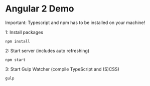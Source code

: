 # Angular 2 Demo

Important: Typescript and npm has to be installed on your machine!

1: Install packages
```
npm install
```
2: Start server (includes auto refreshing)
```
npm start
```
3: Start Gulp Watcher (compile TypeScript and (S)CSS)
```
gulp
```
